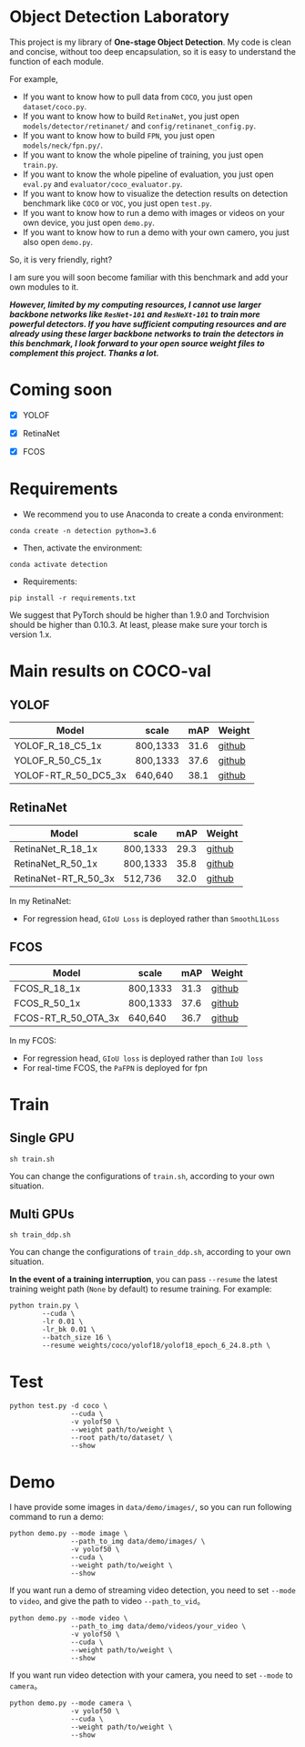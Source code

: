 # Object Detection Laboratory
This project is my library of **One-stage Object Detection**.
My code is clean and concise, without too deep encapsulation, 
so it is easy to understand the function of each module.

For example, 

- If you want to know how to pull data from `COCO`, you just open `dataset/coco.py`.
- If you want to know how to build `RetinaNet`, you just open `models/detector/retinanet/` and `config/retinanet_config.py`.
- If you want to know how to build `FPN`, you just open `models/neck/fpn.py/`.
- If you want to know the whole pipeline of training, you just open `train.py`.
- If you want to know the whole pipeline of evaluation, you just open `eval.py` and `evaluator/coco_evaluator.py`.
- If you want to know how to visualize the detection results on detection benchmark like `COCO` or `VOC`, you just open `test.py`.
- If you want to know how to run a demo with images or videos on your own device, you just open `demo.py`.
- If you want to know how to run a demo with your own camero, you just also open `demo.py`.

So, it is very friendly, right?

I am sure you will soon become familiar with this benchmark and add your own modules to it.

***However, limited by my computing resources, I cannot use larger backbone networks like `ResNet-101` 
and `ResNeXt-101` to train more powerful detectors. If you have sufficient computing resources and are already using these larger backbone 
networks to train the detectors in this benchmark, I look forward to your open source 
weight files to complement this project. Thanks a lot.***

# Coming soon
- [x] YOLOF
- [x] RetinaNet
- [x] FCOS


# Requirements
- We recommend you to use Anaconda to create a conda environment:
```Shell
conda create -n detection python=3.6
```

- Then, activate the environment:
```Shell
conda activate detection
```

- Requirements:
```Shell
pip install -r requirements.txt 
```

We suggest that PyTorch should be higher than 1.9.0 and Torchvision should be higher than 0.10.3. 
At least, please make sure your torch is version 1.x.

# Main results on COCO-val
## YOLOF

| Model                          |  scale     |   mAP   | Weight|
|--------------------------------|------------|---------|-------|
| YOLOF_R_18_C5_1x               |  800,1333  |   31.6  | [github](https://github.com/yjh0410/DetLAB/releases/download/object-detection-benchmark-weight/yolof_r18_C5_1x_31.6.pth) |
| YOLOF_R_50_C5_1x               |  800,1333  |   37.6  | [github](https://github.com/yjh0410/DetLAB/releases/download/object-detection-benchmark-weight/yolof_r50_C5_1x_37.6.pth) |
| YOLOF-RT_R_50_DC5_3x           |  640,640   |   38.1  | [github](https://github.com/yjh0410/DetLAB/releases/download/object-detection-benchmark-weight/yolof-rt_r50_DC5_1x_38.1.pth) |

## RetinaNet
| Model                          |  scale     |   mAP   | Weight|
|--------------------------------|------------|---------|-------|
| RetinaNet_R_18_1x              |  800,1333  |   29.3  | [github](https://github.com/yjh0410/DetLAB/releases/download/object-detection-benchmark-weight/retinanet_r18_1x_29.3.pth) |
| RetinaNet_R_50_1x              |  800,1333  |   35.8  | [github](https://github.com/yjh0410/DetLAB/releases/download/object-detection-benchmark-weight/retinanet_r50_1x_35.8.pth) |
| RetinaNet-RT_R_50_3x           |  512,736   |   32.0  | [github](https://github.com/yjh0410/DetLAB/releases/download/object-detection-benchmark-weight/retinanet-rt_r50_3x_32.0.pth) |

In my RetinaNet:
- For regression head, `GIoU Loss` is deployed rather than `SmoothL1Loss`

## FCOS
| Model                          |  scale     |   mAP   | Weight|
|--------------------------------|------------|---------|-------|
| FCOS_R_18_1x                   |  800,1333  |  31.3   | [github](https://github.com/yjh0410/DetLAB/releases/download/object-detection-benchmark-weight/fcos_r18_1x_31.3.pth) |
| FCOS_R_50_1x                   |  800,1333  |  37.6   | [github](https://github.com/yjh0410/DetLAB/releases/download/object-detection-benchmark-weight/fcos_r50_1x_37.6.pth) |
| FCOS-RT_R_50_OTA_3x            |  640,640   |  36.7   | [github](https://github.com/yjh0410/DetLAB/releases/download/object-detection-benchmark-weight/fcos-rt-ota_r50_3x_36.7.pth) |

In my FCOS:
- For regression head, `GIoU loss` is deployed rather than `IoU loss`
- For real-time FCOS, the `PaFPN` is deployed for fpn

# Train
## Single GPU
```Shell
sh train.sh
```

You can change the configurations of `train.sh`, according to your own situation.

## Multi GPUs
```Shell
sh train_ddp.sh
```

You can change the configurations of `train_ddp.sh`, according to your own situation.


**In the event of a training interruption**, you can pass `--resume` the latest training
weight path (`None` by default) to resume training. For example:

```Shell
python train.py \
        --cuda \
        -lr 0.01 \
        -lr_bk 0.01 \
        --batch_size 16 \
        --resume weights/coco/yolof18/yolof18_epoch_6_24.8.pth \
```

# Test
```Shell
python test.py -d coco \
               --cuda \
               -v yolof50 \
               --weight path/to/weight \
               --root path/to/dataset/ \
               --show
```

# Demo
I have provide some images in `data/demo/images/`, so you can run following command to run a demo:

```Shell
python demo.py --mode image \
               --path_to_img data/demo/images/ \
               -v yolof50 \
               --cuda \
               --weight path/to/weight \
               --show
```

If you want run a demo of streaming video detection, you need to set `--mode` to `video`, and give the path to video `--path_to_vid`。

```Shell
python demo.py --mode video \
               --path_to_img data/demo/videos/your_video \
               -v yolof50 \
               --cuda \
               --weight path/to/weight \
               --show
```

If you want run video detection with your camera, you need to set `--mode` to `camera`。

```Shell
python demo.py --mode camera \
               -v yolof50 \
               --cuda \
               --weight path/to/weight \
               --show
```
